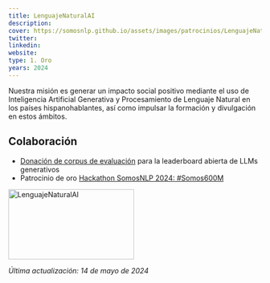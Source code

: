 ```yaml
---
title: LenguajeNaturalAI
description:
cover: https://somosnlp.github.io/assets/images/patrocinios/LenguajeNaturalAI.jpeg
twitter: 
linkedin:
website: 
type: 1. Oro
years: 2024
---
```


Nuestra misión es generar un impacto social positivo mediante el uso de Inteligencia Artificial Generativa y Procesamiento de Lenguaje Natural en los países hispanohablantes, así como impulsar la formación y divulgación en estos ámbitos. 

## Colaboración

- [Donación de corpus de evaluación](https://huggingface.co/collections/somosnlp/corpus-donados-campana-de-recoleccion-somos600m-65eb2dbaa69aaabb43d3da5d) para la leaderboard abierta de LLMs generativos
- Patrocinio de oro [Hackathon SomosNLP 2024: #Somos600M](https://somosnlp.org/blog/hackathon-2024)

<div class="flex justify-center">
    <img alt="LenguajeNaturalAI" width="250" height="140" 
    src="https://somosnlp.github.io/assets/images/patrocinios/LenguajeNaturalAI.jpeg" />
</div>

<!-- TODO -->

*Última actualización: 14 de mayo de 2024*
